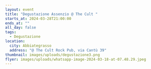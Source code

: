 ```yaml
---
layout: event
title: "Degustazione Assenzio @ The Cult "
starts_at: 2024-03-28T21:00:00
ends_at: ""
all_day: false
tags:
  - Degustazione
location:
  city: Abbiategrasso
  address: "@ The Cult Rock Pub, via Cantù 39"
thumbnail: images/uploads/degustazione3.png
flyer: images/uploads/whatsapp-image-2024-03-18-at-07.48.29.jpeg
---
```

